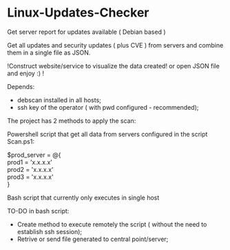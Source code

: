 # Linux-Updates-Checker

Get server report for updates available ( Debian based )

Get all updates and security updates ( plus CVE ) from servers and combine them in a single file as JSON.

!Construct website/service to visualize the data created! or open JSON file and enjoy :) !

Depends:

- debscan installed in all hosts;
- ssh key of the operator ( with pwd configured - recommended);

The project has 2 methods to apply the scan:

Powershell script that get all data from servers configured in the script Scan.ps1:

\$prod_server = @{ <br />
prod1 = 'x.x.x.x' <br />
prod2 = 'x.x.x.x' <br />
prod3 = 'x.x.x.x' <br />
}

Bash script that currently only executes in single host

TO-DO in bash script:

- Create method to execute remotely the script ( without the need to establish ssh session);
- Retrive or send file generated to central point/server;
